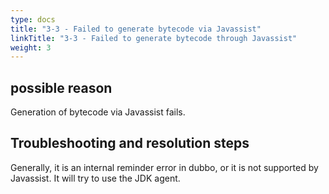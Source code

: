 ```yaml
---
type: docs
title: "3-3 - Failed to generate bytecode via Javassist"
linkTitle: "3-3 - Failed to generate bytecode through Javassist"
weight: 3
---
```


## possible reason

Generation of bytecode via Javassist fails.

## Troubleshooting and resolution steps

Generally, it is an internal reminder error in dubbo, or it is not supported by Javassist. It will try to use the JDK agent.

<p style="margin-top: 3rem;"> </p>